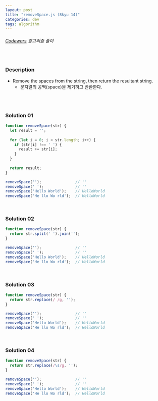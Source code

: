 ```yaml
---
layout: post
title: "removeSpace.js (8kyu 14)"
categories: dev
tags: algorithm
---
```


###### [Codewars](https://www.codewars.com) 알고리즘 풀이

<br>

### Description

- Remove the spaces from the string, then return the resultant string.
  - 문자열의 공백(space)을 제거하고 반환한다.

<br>

<br>

### Solution 01

```js
function removeSpace(str) {
  let result = '';
  
  for (let i = 0; i < str.length; i++) {
    if (str[i] !== ' ') {
      result += str[i];
    }
  }
  
  return result;
}

removeSpace('');               // ''
removeSpace(' ');              // ''
removeSpace('Hello World');    // HelloWorld
removeSpace('He llo Wo rld');  // HelloWorld
```

<br>

### Solution 02

```js
function removeSpace(str) {
  return str.split(' ').join('');
}

removeSpace('');               // ''
removeSpace(' ');              // ''
removeSpace('Hello World');    // HelloWorld
removeSpace('He llo Wo rld');  // HelloWorld
```

<br>

### Solution 03

```js
function removeSpace(str) {
  return str.replace(/ /g, '');
}

removeSpace('');               // ''
removeSpace(' ');              // ''
removeSpace('Hello World');    // HelloWorld
removeSpace('He llo Wo rld');  // HelloWorld
```

<br>

### Solution 04

```js
function removeSpace(str) {
  return str.replace(/\s/g, '');
}

removeSpace('');               // ''
removeSpace(' ');              // ''
removeSpace('Hello World');    // HelloWorld
removeSpace('He llo Wo rld');  // HelloWorld
```

<br>

<br>